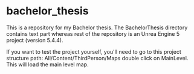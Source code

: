 # bachelor_thesis
 
This is a repository for my Bachelor thesis.
The BachelorThesis directory contains text part whereas rest of the repository is an Unrea Engine 5 project (version 5.4.4).

If you want to test the project yourself, you'll need to go to this project structure path: All/Content/ThirdPerson/Maps double click on MainLevel.  
This will load the main level map.
